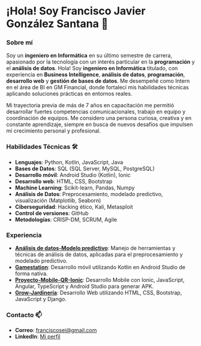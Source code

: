 # ¡Hola! Soy Francisco Javier González Santana 👋

### Sobre mí
Soy un **ingeniero en Informática** en su último semestre de carrera, apasionado por la tecnología con un interés particular en la **programación** y el **análisis de datos**. 
Hola! Soy **ingeniero en Informática** titulado, con experiencia en **Business Intelligence**, **análisis de datos**, **programación**, **desarrollo web** y **gestión de bases de datos**. Me desempeñé como Intern en el área de BI en GM Financial, donde fortalecí mis habilidades técnicas aplicando soluciones prácticas en entornos reales.

Mi trayectoria previa de más de 7 años en capacitación me permitió desarrollar fuertes competencias comunicacionales, trabajo en equipo y coordinación de equipos. Me considero una persona curiosa, creativa y en constante aprendizaje, siempre en busca de nuevos desafíos que impulsen mi crecimiento personal y profesional.

### Habilidades Técnicas 🛠️
- **Lenguajes**: Python, Kotlin, JavaScript, Java
- **Bases de Datos**: SQL (SQL Server, MySQL, PostgreSQL)
- **Desarrollo móvil**: Android Studio (Kotlin), Ionic
- **Desarrollo web**: HTML, CSS, Bootstrap
- **Machine Learning**: Scikit-learn, Pandas, Numpy
- **Análisis de Datos**: Preprocesamiento, modelado predictivo, visualización (Matplotlib, Seaborn)
- **Ciberseguridad**: Hacking ético, Kali, Metasploit
- **Control de versiones**: GitHub
- **Metodologías**: CRISP-DM, SCRUM, Agile

### Experiencia
- **[Análisis de datos-Modelo predictivo](https://github.com/FrjGonzalezS/Analisis-de-datos---Modelo-predictivo)**: Manejo de herramientas y técnicas de análisis de datos, aplicadas para el preprocesamiento y modelado predictivo.
- **[Gamestation](https://github.com/FrjGonzalezS/Gamestation)**: Desarrollo móvil utilizando Kotlin en Android Studio de forma nativa.
- **[Proyecto-Mobile-QR-Ionic](https://github.com/FrjGonzalezS/Proyecto-Mobile-QR-Ionic)**: Desarrollo Mobile con Ionic, JavaScript, Angular, TypeScript y Android Studio para generar APK.
- **[Grow-Jardinería](https://github.com/FrjGonzalezS/Grow-Jardineria)**: Desarrollo Web utilizando HTML, CSS, Bootstrap, JavaScript y Django.


### Contacto 📫
- **Correo**: franciscosei@gmail.com
- **LinkedIn**: [Mi perfil](https://www.linkedin.com/in/franciscogonzalezs/)


<!---
FrjGonzalezS/FrjGonzalezS is a ✨ special ✨ repository because its `README.md` (this file) appears on your GitHub profile.
You can click the Preview link to take a look at your changes.
--->
